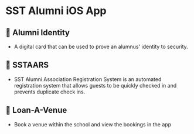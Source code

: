 # SST Alumni iOS App
## 🪪 Alumni Identity
- A digital card that can be used to prove an alumnus' identity to security.

## 🌟 SSTAARS 
- SST Alumni Association Registration System is an automated registration system that allows guests to be quickly checked in and prevents duplicate check ins.

## 📆 Loan-A-Venue
- Book a venue within the school and view the bookings in the app
